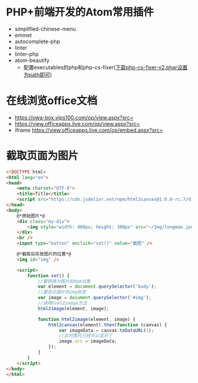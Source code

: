 # PHP+前端开发的Atom常用插件
- simplified-chinese-menu
- emmet
- autocomplete-php
- linter
- linter-php
- atom-beautify
  - 配置executables的php和php-cs-fixer([下载php-cs-fixer-v2.phar设置为path即可](https://github.com/FriendsOfPHP/PHP-CS-Fixer/releases))

# 在线浏览office文档
- https://owa-box.vips100.com/op/view.aspx?src=
- https://view.officeapps.live.com/op/view.aspx?src=
- iframe https://view.officeapps.live.com/op/embed.aspx?src=

# 截取页面为图片
```html
<!DOCTYPE html>
<html lang="en">
<head>
    <meta charset="UTF-8">
    <title>Title</title>    
    <script src="https://cdn.jsdelivr.net/npm/html2canvas@1.0.0-rc.7/dist/html2canvas.min.js"></script>
</head>
<body>
    @*原始图片*@
    <div class="my-div">
        <img style="width: 400px; height: 300px" src="~/Img/longmao.jpg" />
    </div>
    <br />
    <input type="button" onclick="set()" value="截图" />

    @*截取后存放图片的位置*@
    <img id="img" />

    <script>
        function set() {
            //要转换为图片的dom对象
            var element = document.querySelector('body');
            //要显示图片的img标签
            var image = document.querySelector('#img');
            //调用html2image方法
            html2image(element, image);

            function html2image(element, image) {
                html2canvas(element).then(function (canvas) {
                    var imageData = canvas.toDataURL(1);
                    //此时图片已经可以显示了
                    image.src = imageData;
                });
            }
        }
    </script>
</body>
</html>

```
